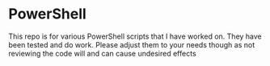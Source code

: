 # PowerShell

This repo is for various PowerShell scripts that I have worked on. They have been tested and do work.
Please adjust them to your needs though as not reviewing the code will and can cause undesired effects
